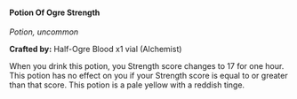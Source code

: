 #### Potion Of Ogre Strength
_Potion, uncommon_

**Crafted by:** Half-Ogre Blood x1 vial (Alchemist)

When you drink this potion, you Strength score changes to 17 for one hour. This potion has no effect on you if your Strength score is equal to or greater than that score. This potion is a pale yellow with a reddish tinge.